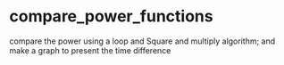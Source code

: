 # compare_power_functions
compare the power using a loop and Square and multiply algorithm; and make a graph to present the time difference
